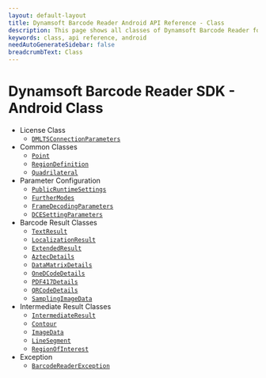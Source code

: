 ```yaml
---
layout: default-layout
title: Dynamsoft Barcode Reader Android API Reference - Class
description: This page shows all classes of Dynamsoft Barcode Reader for Android SDK.
keywords: class, api reference, android
needAutoGenerateSidebar: false
breadcrumbText: Class
---
```


# Dynamsoft Barcode Reader SDK - Android Class

- License Class
  - [`DMLTSConnectionParameters`](auxiliary-DMLTSConnectionParameters.md)
- Common Classes
  - [`Point`](auxiliary-Point.md)
  - [`RegionDefinition`](auxiliary-RegionDefinition.md)
  - [`Quadrilateral`](auxiliary-Quadrilateral.md)
- Parameter Configuration
  - [`PublicRuntimeSettings`](auxiliary-PublicRuntimeSettings.md)
  - [`FurtherModes`](auxiliary-FurtherModes.md)
  - [`FrameDecodingParameters`](auxiliary-FrameDecodingParameters.md)
  - [`DCESettingParameters`](auxiliary-DCESettingParameters.md)
- Barcode Result Classes
  - [`TextResult`](auxiliary-TextResult.md)
  - [`LocalizationResult`](auxiliary-LocalizationResult.md)
  - [`ExtendedResult`](auxiliary-ExtendedResult.md)
  - [`AztecDetails`](auxiliary-AztecDetails.md)
  - [`DataMatrixDetails`](auxiliary-DataMatrixDetails.md)
  - [`OneDCodeDetails`](auxiliary-OneDCodeDetails.md)
  - [`PDF417Details`](auxiliary-PDF417Details.md)
  - [`QRCodeDetails`](auxiliary-QRCodeDetails.md)
  - [`SamplingImageData`](auxiliary-SamplingImageData.md)
- Intermediate Result Classes
  - [`IntermediateResult`](auxiliary-IntermediateResult.md)
  - [`Contour`](auxiliary-Contour.md)
  - [`ImageData`](auxiliary-ImageData.md)
  - [`LineSegment`](auxiliary-LineSegment.md)
  - [`RegionOfInterest`](auxiliary-RegionOfInterest.md)
- Exception
  - [`BarcodeReaderException`](auxiliary-BarcodeReaderException.md)
